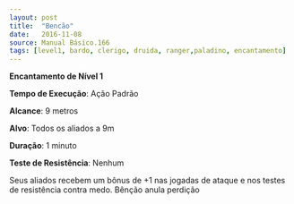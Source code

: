 ```yaml
---
layout: post
title:  "Bencão"
date:   2016-11-08
source: Manual Básico.166
tags: [level1, bardo, clerigo, druida, ranger,paladino, encantamento]
---
```


**Encantamento de Nível 1**

**Tempo de Execução**: Ação Padrão

**Alcance**: 9 metros

**Alvo**: Todos os aliados a 9m

**Duração**: 1 minuto

**Teste de Resistência**: Nenhum

Seus aliados recebem um bônus de +1 nas jogadas de ataque e nos testes de resistência contra medo.
Bênção anula perdição